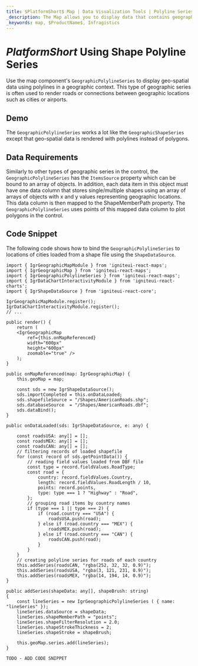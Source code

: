 ```yaml
---
title: $PlatformShort$ Map | Data Visualization Tools | Polyline Series | Infragistics
_description: The Map allows you to display data that contains geographic locations from view models or geo-spatial data loaded from shape files on geographic imagery maps.View the demo, dependencies, usage and toolbar for more information.
_keywords: map, $ProductName$, Infragistics
---
```

# $PlatformShort$ Using Shape Polyline Series

Use the map component's `GeographicPolylineSeries` to display geo-spatial data using polylines in a geographic context. This type of geographic series is often used to render roads or connections between geographic locations such as cities or airports.

## Demo


<code-view style="height: 400px" 
           data-demos-base-url="{environment:dvDemosBaseUrl}" 
           iframe-src="{environment:dvDemosBaseUrl}/maps/geo-map-type-shape-polyline-series"  >
</code-view>

<div class="divider--half"></div>

The `GeographicPolylineSeries` works a lot like the `GeographicShapeSeries` except that geo-spatial data is rendered with polylines instead of polygons.

## Data Requirements
Similarly to other types of geographic series in the control, the `GeographicPolylineSeries` has the `ItemsSource` property which can be bound to an array of objects. In addition, each data item in this object must have one data column that stores single/multiple shapes using an array of arrays of objects with x and y values representing geographic locations. This data column is then mapped to the ShapeMemberPath property. The `GeographicPolylineSeries` uses points of this mapped data column to plot polygons in the control.

## Code Snippet
The following code shows how to bind the `GeographicPolylineSeries` to locations of cities loaded from a shape file using the ``ShapeDataSource``.

<!-- React -->
```tsx
import { IgrGeographicMapModule } from 'igniteui-react-maps';
import { IgrGeographicMap } from 'igniteui-react-maps';
import { IgrGeographicPolylineSeries } from 'igniteui-react-maps';
import { IgrDataChartInteractivityModule } from 'igniteui-react-charts';
import { IgrShapeDataSource } from 'igniteui-react-core';

IgrGeographicMapModule.register();
IgrDataChartInteractivityModule.register();
// ...

public render() {
    return (
    <IgrGeographicMap
        ref={this.onMapReferenced}
        width="600px"
        height="600px"
        zoomable="true" />
    );
}

public onMapReferenced(map: IgrGeographicMap) {
    this.geoMap = map;

    const sds = new IgrShapeDataSource();
    sds.importCompleted = this.onDataLoaded;
    sds.shapefileSource = "/Shapes/AmericanRoads.shp";
    sds.databaseSource  = "/Shapes/AmericanRoads.dbf";
    sds.dataBind();
}

public onDataLoaded(sds: IgrShapeDataSource, e: any) {

    const roadsUSA: any[] = [];
    const roadsMEX: any[] = [];
    const roadsCAN: any[] = [];
    // filtering records of loaded shapefile
    for (const record of sds.getPointData()) {
        // reading field values loaded from DBF file
        const type = record.fieldValues.RoadType;
        const road = {
            country: record.fieldValues.Country,
            length: record.fieldValues.RoadLength / 10,
            points: record.points,
            type: type === 1 ? "Highway" : "Road",
        };
        // grouping road items by country names
        if (type === 1 || type === 2) {
            if (road.country === "USA") {
                roadsUSA.push(road);
            } else if (road.country === "MEX") {
                roadsMEX.push(road);
            } else if (road.country === "CAN") {
                roadsCAN.push(road);
            }
        }
    }
    // creating polyline series for roads of each country
    this.addSeries(roadsCAN, "rgba(252, 32, 32, 0.9)");
    this.addSeries(roadsUSA, "rgba(3, 121, 231, 0.9)");
    this.addSeries(roadsMEX, "rgba(14, 194, 14, 0.9)");
}

public addSeries(shapeData: any[], shapeBrush: string)
{
    const lineSeries = new IgrGeographicPolylineSeries ( { name: "lineSeries" });
    lineSeries.dataSource = shapeData;
    lineSeries.shapeMemberPath = "points";
    lineSeries.shapeFilterResolution = 2.0;
    lineSeries.shapeStrokeThickness = 2;
    lineSeries.shapeStroke = shapeBrush;

    this.geoMap.series.add(lineSeries);
}
```

<!-- Angular -->
```html
TODO - ADD CODE SNIPPET
```

